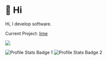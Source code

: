 # 👋 Hi
Hi, I develop software.

Current Project: [lime](https://github.com/Interfiber/lime.git)

![](https://github-profile-trophy.vercel.app/?username=Interfiber)

![Profile Stats Badge 1](https://github-readme-stats.vercel.app/api/top-langs/?username=Interfiber&hide=javascript,html)
![Profile Stats Badge 2](https://github-readme-stats.vercel.app/api?username=Interfiber)
